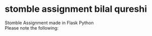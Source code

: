 # stomble assignment bilal qureshi <br/>

Stomble Assignment made in Flask Python <br/>
Please note the following:
